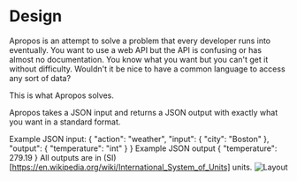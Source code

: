 # Design
Apropos is an attempt to solve a problem that every developer runs into eventually. You want to use a web API but the API is confusing or has almost no documentation.
You know what you want but you can't get it without difficulty. Wouldn't it be nice to have a common language to access any sort of data?

This is what Apropos solves.

Apropos takes a JSON input and returns a JSON output with exactly what you want in a standard format.

Example JSON input:
{
    "action": "weather",
    "input": {
        "city": "Boston"
    },
    "output": {
        "temperature": "int"
    }
}
Example JSON output
{
    "temperature": 279.19
}
All outputs are in (SI)[https://en.wikipedia.org/wiki/International_System_of_Units] units.
![Layout](http://i.imgur.com/a9DR1pk.png)
